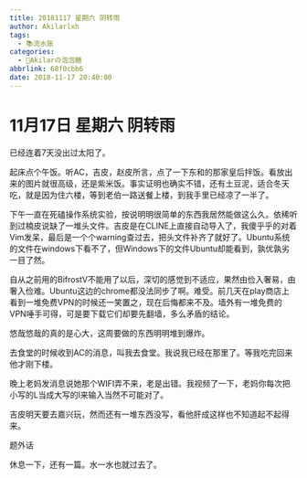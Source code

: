 ```yaml
---
title: 20181117 星期六 阴转雨
author: Akilarlxh
tags:
  - 📚流水账
categories:
  - 🍬Akilarの泡泡糖
abbrlink: 68f0cbb6
date: 2018-11-17 20:40:00
---
```

# 11月17日 星期六 阴转雨

已经连着7天没出过太阳了。

起床点个午饭。听AC，吉皮，赵皮所言，点了一下东和的那家皇后拌饭。看放出来的图片就很高级，还是紫米饭。事实证明也确实不错，还有土豆泥，适合冬天吃，就是因为住六楼，等到老伯一路送餐上楼，到我手里已经凉了一半了。

下午一直在死磕操作系统实验，按说明明很简单的东西我居然能做这么久。依稀听到过楠皮说缺了一堆头文件。吉皮是在CLINE上直接自动导入了，我傻乎乎的对着Vim发呆，最后是一个个warning查过去，把头文件补齐了就好了。Ubuntu系统的文件在windows下看不了，但Windows下的文件Ubuntu却能看到，孰优孰劣一目了然。

自从之前用的BifrostV不能用了以后，深切的感觉到不适应，果然由俭入奢易，由奢入俭难。Ubuntu这边的chrome都没法同步了啊。难受。前几天在play商店上看到一堆免费VPN的时候还一笑置之，现在后悔都来不及。墙外有一堆免费的VPN唾手可得，可是要下载它们却要先翻墙，多么矛盾的结论。

悠哉悠哉的真的是心大，这周要做的东西明明堆到爆炸。

去食堂的时候收到AC的消息，叫我去食堂。我说我已经在那里了。等我吃完回来他才刚下楼。

晚上老妈发消息说她那个WIFI弄不来，老是出错。我视频了一下，老妈你每次把小写的L当成大写的I来输入当然不可能对了。

吉皮明天要去嘉兴玩，然而还有一堆东西没写，看他肝成这样也不知道起不起得来。

题外话

休息一下，还有一篇。水一水也就过去了。